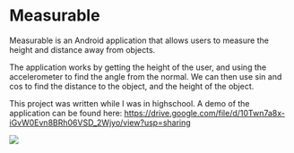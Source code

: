 # Measurable

Measurable is an Android application that allows users to measure the height and distance away from objects. 

The application works by getting the height of the user, and using the accelerometer to find the angle from the normal. 
We can then use sin and cos to find the distance to the object, and the height of the object. 

This project was written while I was in highschool. 
A demo of the application can be found here:
https://drive.google.com/file/d/10Twn7a8x-iGvW0Evn8BRh06VSD_2Wjyo/view?usp=sharing

<img src="record.gif" />
